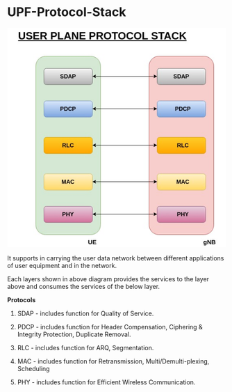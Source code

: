 # UPF-Protocol-Stack

![](/photos/upf_protocol_stack.jpg)

It supports in carrying the user data network between different applications of user equipment and in the network.

Each layers shown in above diagram provides the services to the layer above and consumes the services of the below layer.

**Protocols**

1. SDAP - includes function for Quality of Service.

2. PDCP - includes function for Header Compensation, Ciphering & Integrity Protection, Duplicate Removal.

3. RLC  - includes function for ARQ, Segmentation.

4. MAC  - includes function for Retransmission, Multi/Demulti-plexing, Scheduling

5. PHY  - includes function for Efficient Wireless Communication.
